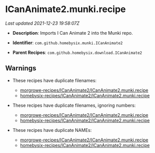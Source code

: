 # ICanAnimate2.munki.recipe

_Last updated 2021-12-23 19:58:07Z_

- **Description**: Imports I Can Animate 2 into the Munki repo.

- **Identifier**: `com.github.homebysix.munki.ICanAnimate2`

- **Parent Recipes**: `com.github.homebysix.download.ICanAnimate2`

## Warnings

- These recipes have duplicate filenames:
    - [morgrowe-recipes/ICanAnimate2/ICanAnimate2.munki.recipe](/autopkg-dupe-tracker/morgrowe-recipes/ICanAnimate2/ICanAnimate2.munki.recipe)
    - [homebysix-recipes/ICanAnimate2/ICanAnimate2.munki.recipe](/autopkg-dupe-tracker/homebysix-recipes/ICanAnimate2/ICanAnimate2.munki.recipe)

- These recipes have duplicate filenames, ignoring numbers:
    - [morgrowe-recipes/ICanAnimate2/ICanAnimate2.munki.recipe](/autopkg-dupe-tracker/morgrowe-recipes/ICanAnimate2/ICanAnimate2.munki.recipe)
    - [homebysix-recipes/ICanAnimate2/ICanAnimate2.munki.recipe](/autopkg-dupe-tracker/homebysix-recipes/ICanAnimate2/ICanAnimate2.munki.recipe)

- These recipes have duplicate NAMEs:
    - [morgrowe-recipes/ICanAnimate2/ICanAnimate2.munki.recipe](/autopkg-dupe-tracker/morgrowe-recipes/ICanAnimate2/ICanAnimate2.munki.recipe)
    - [homebysix-recipes/ICanAnimate2/ICanAnimate2.munki.recipe](/autopkg-dupe-tracker/homebysix-recipes/ICanAnimate2/ICanAnimate2.munki.recipe)